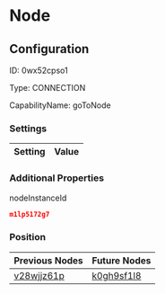 # Node
## Configuration
ID:  0wx52cpso1

Type: CONNECTION 

CapabilityName: goToNode

### Settings
| Setting | Value  |
| :------------------------ | ---------------------------------------- |
 




### Additional Properties
nodeInstanceId
 ```json 
m1lp5172g7
```




### Position
| Previous Nodes | Future Nodes |
| :------------- | ------------ |
| [v28wjjz61p](./v28wjjz61p.md) | [k0gh9sf1l8](./k0gh9sf1l8.md) |